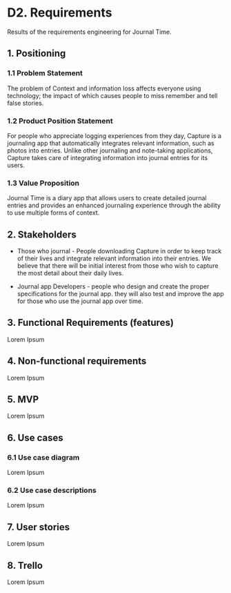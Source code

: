 # D2. Requirements

Results of the requirements engineering for Journal Time.

## 1. Positioning

### 1.1 Problem Statement

The problem of Context and information loss affects everyone using technology; the impact of which causes people to miss remember and tell false stories.

### 1.2 Product Position Statement

For people who appreciate logging experiences from they day, Capture is a journaling app that automatically integrates relevant information, such as photos into entries. Unlike other journaling and note-taking applications, Capture takes care of integrating information into journal entries for its users.

### 1.3 Value Proposition

Journal Time is a diary app that allows users to create detailed journal entries and provides an enhanced journaling experience through the ability to use multiple forms of context.

## 2. Stakeholders

* Those who journal - People downloading Capture in order to keep track of their lives and integrate relevant information into their entries.  We believe that there will be initial interest from those who wish to capture the most detail about their daily lives.

* Journal app Developers - people who design and create the proper specifications for the journal app. they will also test and improve the app for those who use the journal app over time.


## 3. Functional Requirements (features)

Lorem Ipsum

## 4. Non-functional requirements

Lorem Ipsum

## 5. MVP

Lorem Ipsum

## 6. Use cases

### 6.1 Use case diagram

Lorem Ipsum

### 6.2 Use case descriptions

Lorem Ipsum

## 7. User stories

Lorem Ipsum

## 8. Trello

Lorem Ipsum
